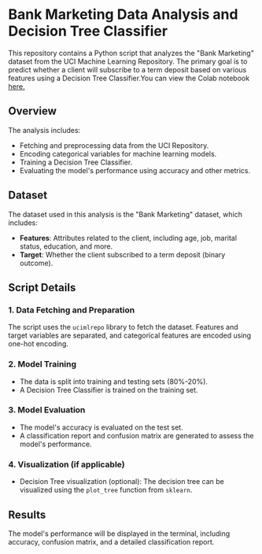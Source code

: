 
# Bank Marketing Data Analysis and Decision Tree Classifier

This repository contains a Python script that analyzes the "Bank Marketing" dataset from the UCI Machine Learning Repository. The primary goal is to predict whether a client will subscribe to a term deposit based on various features using a Decision Tree Classifier.You can view the Colab notebook [here.](https://colab.research.google.com/drive/1cbZfV6uPjzvE9fL0dMRpWP2MZ_TgpmiH#scrollTo=Sju21vF2XcN4)

## Overview

The analysis includes:

- Fetching and preprocessing data from the UCI Repository.
- Encoding categorical variables for machine learning models.
- Training a Decision Tree Classifier.
- Evaluating the model's performance using accuracy and other metrics.

## Dataset

The dataset used in this analysis is the "Bank Marketing" dataset, which includes:

- **Features**: Attributes related to the client, including age, job, marital status, education, and more.
- **Target**: Whether the client subscribed to a term deposit (binary outcome).

## Script Details

### 1. Data Fetching and Preparation

The script uses the `ucimlrepo` library to fetch the dataset. Features and target variables are separated, and categorical features are encoded using one-hot encoding.

### 2. Model Training

- The data is split into training and testing sets (80%-20%).
- A Decision Tree Classifier is trained on the training set.

### 3. Model Evaluation

- The model's accuracy is evaluated on the test set.
- A classification report and confusion matrix are generated to assess the model's performance.

### 4. Visualization (if applicable)

- Decision Tree visualization (optional): The decision tree can be visualized using the `plot_tree` function from `sklearn`.



## Results

The model's performance will be displayed in the terminal, including accuracy, confusion matrix, and a detailed classification report.

